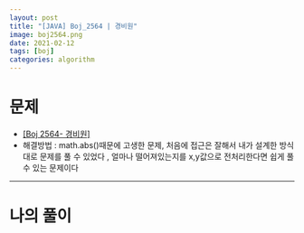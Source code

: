 ```yaml
---
layout: post
title: "[JAVA] Boj_2564 | 경비원"
image: boj2564.png
date: 2021-02-12
tags: [boj]
categories: algorithm
---
```


# 문제
- <a href="https://www.acmicpc.net/problem/2564" target="_black" >[Boj 2564- 경비원]</a>
- 해결방법 : math.abs()때문에 고생한 문제, 처음에 접근은 잘해서 내가 설계한 방식대로 문제를 풀 수 있었다 , 얼마나 떨어져있는지를 x,y값으로 전처리한다면 쉽게 풀 수 있는 문제이다

- - -

# 나의 풀이

<script src="https://gist.github.com/Jisu-Shin/54fea2839ca8d47ab779ebb22ced8278.js"></script>